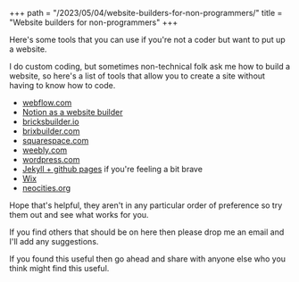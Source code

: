 +++
path = "/2023/05/04/website-builders-for-non-programmers/"
title = "Website builders for non-programmers"
+++

Here's some tools that you can use if you're not a coder but want to put up a website.

I do custom coding, but sometimes non-technical folk ask me how to build a website, so here's a list of tools that allow you to create a site without having to know how to code.

- [webflow.com](https://webflow.com/)
- [Notion as a website builder](https://www.notion.so/help/guides/build-a-website-with-notion-in-seconds-no-coding-required)
- [bricksbuilder.io](https://bricksbuilder.io/)
- [brixbuilder.com](https://www.brixbuilder.com/)
- [squarespace.com](https://www.squarespace.com/)
- [weebly.com](https://www.weebly.com/)
- [wordpress.com](https://wordpress.com/)
- [Jekyll + github pages](/2019/06/24/setting-up-a-jekyll-blog/) if you're feeling a bit brave
- [Wix](https://www.wix.com/)
- [neocities.org](https://neocities.org/)

Hope that's helpful, they aren't in any particular order of preference so try them out and see what works for you.

If you find others that should be on here then please drop me an email and I'll add any suggestions.

If you found this useful then go ahead and share with anyone else who you think might find this useful.
